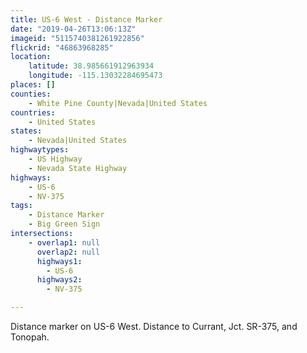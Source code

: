 ```yaml
---
title: US-6 West - Distance Marker
date: "2019-04-26T13:06:13Z"
imageid: "5115740381261922856"
flickrid: "46863968285"
location:
    latitude: 38.985661912963934
    longitude: -115.13032284695473
places: []
counties:
    - White Pine County|Nevada|United States
countries:
    - United States
states:
    - Nevada|United States
highwaytypes:
    - US Highway
    - Nevada State Highway
highways:
    - US-6
    - NV-375
tags:
    - Distance Marker
    - Big Green Sign
intersections:
    - overlap1: null
      overlap2: null
      highways1:
        - US-6
      highways2:
        - NV-375

---
```

Distance marker on US-6 West.  Distance to Currant, Jct. SR-375, and Tonopah.